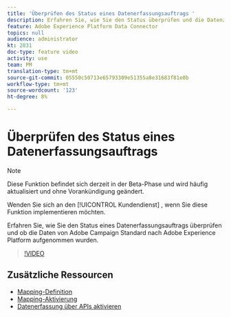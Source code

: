 ```yaml
---
title: 'Überprüfen des Status eines Datenerfassungsauftrags '
description: Erfahren Sie, wie Sie den Status überprüfen und die Datenzuordnung ändern können.
feature: Adobe Experience Platform Data Connector
topics: null
audience: administrator
kt: 2831
doc-type: feature video
activity: use
team: PM
translation-type: tm+mt
source-git-commit: 05550c50713e65793309e51355a8e31683f81e0b
workflow-type: tm+mt
source-wordcount: '123'
ht-degree: 8%

---
```



# Überprüfen des Status eines Datenerfassungsauftrags

>[!NOTE]
>
>Diese Funktion befindet sich derzeit in der Beta-Phase und wird häufig aktualisiert und ohne Vorankündigung geändert.
>
>Wenden Sie sich an den [!UICONTROL Kundendienst] , wenn Sie diese Funktion implementieren möchten.

Erfahren Sie, wie Sie den Status eines Datenerfassungsauftrags überprüfen und ob die Daten von Adobe Campaign Standard nach Adobe Experience Platform aufgenommen wurden.

>[!VIDEO](https://video.tv.adobe.com/v/27268?quality=12)

## Zusätzliche Ressourcen

* [Mapping-Definition](https://docs.adobe.com/content/help/en/campaign-standard/using/administrating/mapping-campaign-and-aep-data/aep-mapping-definition.html)
* [Mapping-Aktivierung](https://docs.adobe.com/content/help/en/campaign-standard/using/administrating/mapping-campaign-and-aep-data/aep-mapping-activation.html)
* [Datenerfassung über APIs aktivieren](https://docs.adobe.com/content/help/en/campaign-standard/using/administrating/mapping-campaign-and-aep-data/aep-triggering-data-ingestion.html)
